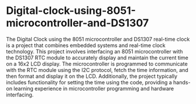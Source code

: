 # Digital-clock-using-8051-microcontroller-and-DS1307
The Digital Clock using the 8051 microcontroller and DS1307 real-time clock is a project that combines embedded systems and real-time clock technology. This project involves interfacing an 8051 microcontroller with the DS1307 RTC module to accurately display and maintain the current time on a 16x2 LCD display. The microcontroller is programmed to communicate with the RTC module using the I2C protocol, fetch the time information, and then format and display it on the LCD. Additionally, the project typically includes functionality for setting the time using the code, providing a hands-on learning experience in microcontroller programming and hardware interfacing.

